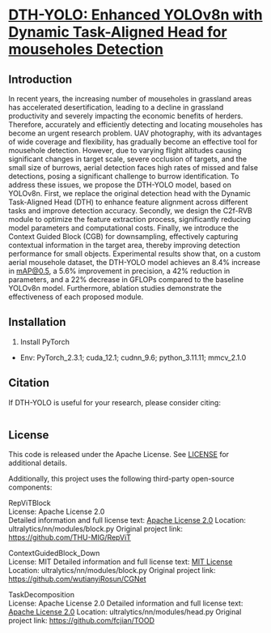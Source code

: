 # [DTH-YOLO: Enhanced YOLOv8n with Dynamic Task-Aligned Head for mouseholes Detection]()
## Introduction
In recent years, the increasing number of mouseholes in grassland areas has accelerated desertification, 
leading to a decline in grassland productivity and severely impacting the economic benefits of herders. 
Therefore, accurately and efficiently detecting and locating mouseholes has become an urgent research problem. 
UAV photography, with its advantages of wide coverage and flexibility, has gradually become an effective tool 
for mousehole detection. However, due to varying flight altitudes causing significant changes in target scale, 
severe occlusion of targets, and the small size of burrows, aerial detection faces high rates of missed and false 
detections, posing a significant challenge to burrow identification. To address these issues, we propose the 
DTH-YOLO model, based on YOLOv8n. First, we replace the original detection head with the Dynamic Task-Aligned 
Head (DTH) to enhance feature alignment across different tasks and improve detection accuracy. Secondly, we 
design the C2f-RVB module to optimize the feature extraction process, significantly reducing model parameters 
and computational costs. Finally, we introduce the Context Guided Block (CGB) for downsampling, effectively 
capturing contextual information in the target area, thereby improving detection performance for small objects.
Experimental results show that, on a custom aerial mousehole dataset, the DTH-YOLO model achieves an 8.4\% increase 
in mAP@0.5, a 5.6\% improvement in precision, a 42\% reduction in parameters, and a 22\% decrease in GFLOPs compared 
to the baseline YOLOv8n model. Furthermore, ablation studies demonstrate the effectiveness of each proposed module.


## Installation
1. Install PyTorch
- Env: PyTorch\_2.3.1; cuda\_12.1; cudnn\_9.6; python\_3.11.11; mmcv\_2.1.0


## Citation
If DTH-YOLO is useful for your research, please consider citing:
```

```
## License

This code is released under the Apache License. See [LICENSE](LICENSE) for additional details.


Additionally, this project uses the following third-party open-source components:

RepViTBlock  
License: Apache License 2.0  
Detailed information and full license text: [Apache License 2.0](http://www.apache.org/licenses/LICENSE-2.0)
Location: ultralytics/nn/modules/block.py
Original project link: https://github.com/THU-MIG/RepViT

ContextGuidedBlock_Down  
License: MIT
Detailed information and full license text: [MIT License](https://opensource.org/licenses/MIT)
Location: ultralytics/nn/modules/block.py
Original project link: https://github.com/wutianyiRosun/CGNet

TaskDecomposition  
License: Apache License 2.0
Detailed information and full license text: [Apache License 2.0](http://www.apache.org/licenses/LICENSE-2.0)
Location: ultralytics/nn/modules/head.py
Original project link: https://github.com/fcjian/TOOD


